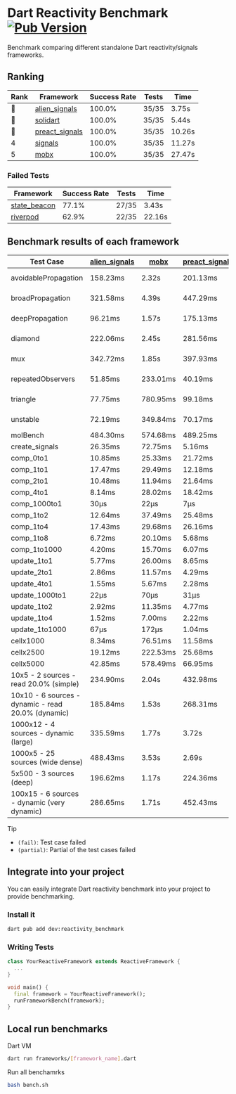 # Dart Reactivity Benchmark [![Pub Version](https://img.shields.io/pub/v/reactivity_benchmark)](https://pub.dev/packages/reactivity_benchmark)

Benchmark comparing different standalone Dart reactivity/signals frameworks.

## Ranking

<!-- ranking start -->
| Rank | Framework | Success Rate | Tests | Time |
|------|-----------|--------------|-------|------|
| 🥇 | [alien_signals](https://github.com/medz/alien-signals-dart) | 100.0% | 35/35 | 3.75s |
| 🥈 | [solidart](https://github.com/nank1ro/solidart) | 100.0% | 35/35 | 5.44s |
| 🥉 | [preact_signals](https://pub.dev/packages/preact_signals) | 100.0% | 35/35 | 10.26s |
| 4 | [signals](https://github.com/rodydavis/signals.dart) | 100.0% | 35/35 | 11.27s |
| 5 | [mobx](https://github.com/mobxjs/mobx.dart) | 100.0% | 35/35 | 27.47s |

<!-- ranking end -->

### **Failed Tests**

<!-- fail start -->
| Framework | Success Rate | Tests | Time |
|-----------|--------------|-------|------|
| [state_beacon](https://github.com/jinyus/dart_beacon) | 77.1% | 27/35 | 3.43s |
| [riverpod](https://github.com/rrousselGit/riverpod) | 62.9% | 22/35 | 22.16s |

<!-- fail end -->

## Benchmark results of each framework

<!-- test-case start -->
| Test Case | [alien_signals](https://github.com/medz/alien-signals-dart) | [mobx](https://github.com/mobxjs/mobx.dart) | [preact_signals](https://pub.dev/packages/preact_signals) | [riverpod](https://github.com/rrousselGit/riverpod) | [signals](https://github.com/rodydavis/signals.dart) | [solidart](https://github.com/nank1ro/solidart) | [state_beacon](https://github.com/jinyus/dart_beacon) |
|---|---|---|---|---|---|---|---|
| avoidablePropagation | 158.23ms | 2.32s | 201.13ms | 1.39s | 206.64ms | 296.70ms | 168.40ms (fail) |
| broadPropagation | 321.58ms | 4.39s | 447.29ms | 82.55ms (fail) | 449.13ms | 534.93ms | 6.43ms (fail) |
| deepPropagation | 96.21ms | 1.57s | 175.13ms | 1.87s (fail) | 174.93ms | 174.89ms | 143.17ms (fail) |
| diamond | 222.06ms | 2.45s | 281.56ms | 2.63s (fail) | 277.47ms | 360.96ms | 201.98ms (fail) |
| mux | 342.72ms | 1.85s | 397.93ms | 546.12ms (fail) | 410.55ms | 440.28ms | 194.38ms (fail) |
| repeatedObservers | 51.85ms | 233.01ms | 40.19ms | 387.66ms (fail) | 44.51ms | 86.69ms | 52.70ms (fail) |
| triangle | 77.75ms | 780.95ms | 99.18ms | 878.47ms (fail) | 101.86ms | 121.74ms | 79.90ms (fail) |
| unstable | 72.19ms | 349.84ms | 70.17ms | 605.32ms (fail) | 79.71ms | 102.19ms | 337.17ms (fail) |
| molBench | 484.30ms | 574.68ms | 489.25ms | 12.29ms | 485.43ms | 502.13ms | 935μs |
| create_signals | 26.35ms | 72.75ms | 5.16ms | 24.34ms | 24.64ms | 37.04ms | 64.42ms |
| comp_0to1 | 10.85ms | 25.33ms | 21.72ms | 13.78ms | 10.89ms | 37.32ms | 53.89ms |
| comp_1to1 | 17.47ms | 29.49ms | 12.18ms | 23.07ms | 17.83ms | 23.97ms | 63.80ms |
| comp_2to1 | 10.48ms | 11.94ms | 21.64ms | 23.41ms | 16.31ms | 26.54ms | 36.22ms |
| comp_4to1 | 8.14ms | 28.02ms | 18.42ms | 6.80ms | 8.17ms | 17.20ms | 16.24ms |
| comp_1000to1 | 30μs | 22μs | 7μs | 4μs | 5μs | 26μs | 53μs |
| comp_1to2 | 12.64ms | 37.49ms | 25.48ms | 10.66ms | 12.80ms | 30.28ms | 46.38ms |
| comp_1to4 | 17.43ms | 29.68ms | 26.16ms | 23.36ms | 12.48ms | 25.01ms | 44.67ms |
| comp_1to8 | 6.72ms | 20.10ms | 5.68ms | 5.28ms | 8.66ms | 19.98ms | 43.62ms |
| comp_1to1000 | 4.20ms | 15.70ms | 6.07ms | 4.26ms | 4.15ms | 15.59ms | 39.40ms |
| update_1to1 | 5.77ms | 26.00ms | 8.65ms | 84.92ms | 9.00ms | 15.58ms | 5.70ms |
| update_2to1 | 2.86ms | 11.57ms | 4.29ms | 45.08ms | 4.54ms | 7.70ms | 2.88ms |
| update_4to1 | 1.55ms | 5.67ms | 2.28ms | 20.69ms | 2.33ms | 3.87ms | 1.48ms |
| update_1000to1 | 22μs | 70μs | 31μs | 209μs | 22μs | 38μs | 15μs |
| update_1to2 | 2.92ms | 11.35ms | 4.77ms | 43.63ms | 4.48ms | 7.69ms | 2.87ms |
| update_1to4 | 1.52ms | 7.00ms | 2.22ms | 20.66ms | 2.25ms | 3.86ms | 1.48ms |
| update_1to1000 | 67μs | 172μs | 1.04ms | 141μs | 42μs | 177μs | 395μs |
| cellx1000 | 8.34ms | 76.51ms | 11.58ms | N/A | 9.42ms | 13.34ms | 5.56ms |
| cellx2500 | 19.12ms | 222.53ms | 25.68ms | N/A | 30.28ms | 31.55ms | 23.80ms |
| cellx5000 | 42.85ms | 578.49ms | 66.95ms | N/A | 57.17ms | 69.51ms | 62.81ms |
| 10x5 - 2 sources - read 20.0% (simple) | 234.90ms | 2.04s | 432.98ms | 2.21s | 518.03ms | 360.12ms | 251.31ms |
| 10x10 - 6 sources - dynamic - read 20.0% (dynamic) | 185.84ms | 1.53s | 268.31ms | 1.44s (partial) | 286.83ms | 249.56ms | 198.96ms |
| 1000x12 - 4 sources - dynamic (large) | 335.59ms | 1.77s | 3.72s | 2.42s (partial) | 3.73s | 458.28ms | 326.21ms |
| 1000x5 - 25 sources (wide dense) | 488.43ms | 3.53s | 2.69s | 4.27s | 3.56s | 713.77ms | 494.84ms |
| 5x500 - 3 sources (deep) | 196.62ms | 1.17s | 224.36ms | 1.33s | 223.80ms | 269.36ms | 201.88ms |
| 100x15 - 6 sources - dynamic (very dynamic) | 286.65ms | 1.71s | 452.43ms | 1.75s (partial) | 489.56ms | 386.19ms | 258.46ms |

<!-- test-case end -->

> [!TIP]
> - `(fail)`: Test case failed
> - `(partial)`: Partial of the test cases failed

## Integrate into your project

You can easily integrate Dart reactivity benchmark into your project to provide benchmarking.

### Install it

```bash
dart pub add dev:reactivity_benchmark
```

### Writing Tests

```dart
class YourReactiveFramework extends ReactiveFramework {
  ...
}

void main() {
  final framework = YourReactiveFramework();
  runFrameworkBench(framework);
}
```

## Local run benchmarks

Dart VM
```bash
dart run frameworks/[framework_name].dart
```

Run all benchamrks
```bash
bash bench.sh
```
